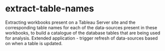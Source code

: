 # extract-table-names
Extracting workbooks present on a Tableau Server site and the corresponding table names for each of the data-sources present in these workbooks, to build a catalogue of the database tables that are being used for analysis. Extended application - trigger refresh of data-sources based on when a table is updated.
